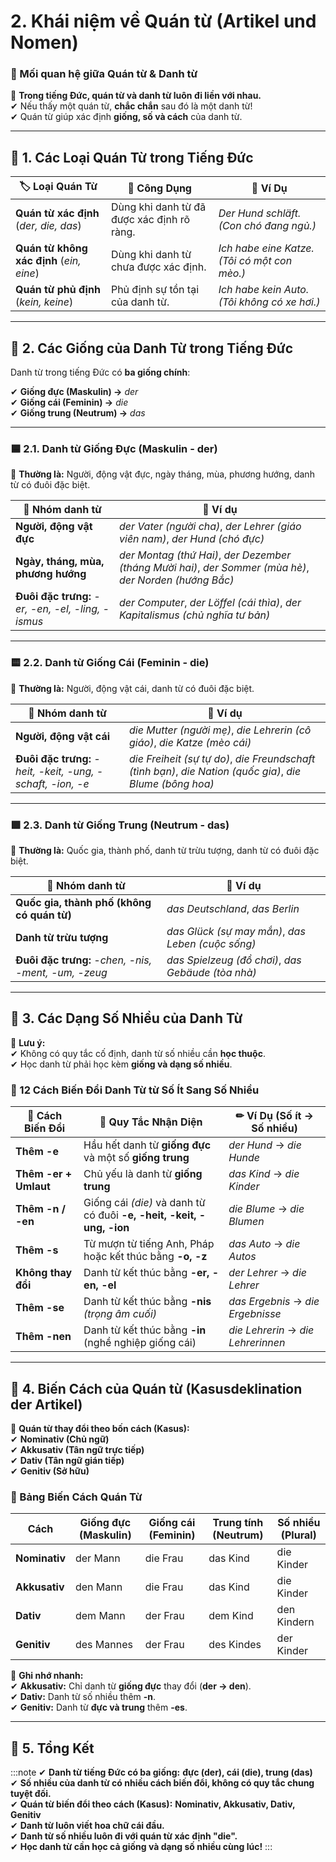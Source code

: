 # 2. Khái niệm về Quán từ (Artikel und Nomen)
### **🔹 Mối quan hệ giữa Quán từ & Danh từ**

📌 **Trong tiếng Đức, quán từ và danh từ luôn đi liền với nhau.**  
✔ Nếu thấy một quán từ, **chắc chắn** sau đó là một danh từ!  
✔ Quán từ giúp xác định **giống, số và cách** của danh từ.

---

## **🔹 1. Các Loại Quán Từ trong Tiếng Đức**

|🏷 **Loại Quán Từ**|📝 **Công Dụng**|📌 **Ví Dụ**|
|---|---|---|
|**Quán từ xác định** (_der, die, das_)|Dùng khi danh từ đã được xác định rõ ràng.|_Der Hund schläft._ _(Con chó đang ngủ.)_|
|**Quán từ không xác định** (_ein, eine_)|Dùng khi danh từ chưa được xác định.|_Ich habe eine Katze._ _(Tôi có một con mèo.)_|
|**Quán từ phủ định** (_kein, keine_)|Phủ định sự tồn tại của danh từ.|_Ich habe kein Auto._ _(Tôi không có xe hơi.)_|

---

## **🔹 2. Các Giống của Danh Từ trong Tiếng Đức**

Danh từ trong tiếng Đức có **ba giống chính**:

✔ **Giống đực (Maskulin) →** _der_  
✔ **Giống cái (Feminin) →** _die_  
✔ **Giống trung (Neutrum) →** _das_

---

### **🟦 2.1. Danh từ Giống Đực (Maskulin - der)**

📌 **Thường là:** Người, động vật đực, ngày tháng, mùa, phương hướng, danh từ có đuôi đặc biệt.

|📌 **Nhóm danh từ**|📖 **Ví dụ**|
|---|---|
|**Người, động vật đực**|_der Vater_ _(người cha)_, _der Lehrer_ _(giáo viên nam)_, _der Hund_ _(chó đực)_|
|**Ngày, tháng, mùa, phương hướng**|_der Montag_ _(thứ Hai)_, _der Dezember_ _(tháng Mười hai)_, _der Sommer_ _(mùa hè)_, _der Norden_ _(hướng Bắc)_|
|**Đuôi đặc trưng:** _-er, -en, -el, -ling, -ismus_|_der Computer_, _der Löffel_ _(cái thìa)_, _der Kapitalismus_ _(chủ nghĩa tư bản)_|

---

### **🟨 2.2. Danh từ Giống Cái (Feminin - die)**

📌 **Thường là:** Người, động vật cái, danh từ có đuôi đặc biệt.

|📌 **Nhóm danh từ**|📖 **Ví dụ**|
|---|---|
|**Người, động vật cái**|_die Mutter_ _(người mẹ)_, _die Lehrerin_ _(cô giáo)_, _die Katze_ _(mèo cái)_|
|**Đuôi đặc trưng:** _-heit, -keit, -ung, -schaft, -ion, -e_|_die Freiheit_ _(sự tự do)_, _die Freundschaft_ _(tình bạn)_, _die Nation_ _(quốc gia)_, _die Blume_ _(bông hoa)_|

---

### **🟩 2.3. Danh từ Giống Trung (Neutrum - das)**

📌 **Thường là:** Quốc gia, thành phố, danh từ trừu tượng, danh từ có đuôi đặc biệt.

|📌 **Nhóm danh từ**|📖 **Ví dụ**|
|---|---|
|**Quốc gia, thành phố (không có quán từ)**|_das Deutschland_, _das Berlin_|
|**Danh từ trừu tượng**|_das Glück_ _(sự may mắn)_, _das Leben_ _(cuộc sống)_|
|**Đuôi đặc trưng:** _-chen, -nis, -ment, -um, -zeug_|_das Spielzeug_ _(đồ chơi)_, _das Gebäude_ _(tòa nhà)_|

---

## **🔹 3. Các Dạng Số Nhiều của Danh Từ**

📌 **Lưu ý:**  
✔ Không có quy tắc cố định, danh từ số nhiều cần **học thuộc**.  
✔ Học danh từ phải học kèm **giống và dạng số nhiều**.

### **📝 12 Cách Biến Đổi Danh Từ từ Số Ít Sang Số Nhiều**

|📌 **Cách Biến Đổi**|📖 **Quy Tắc Nhận Diện**|✏ **Ví Dụ** (Số ít → Số nhiều)|
|---|---|---|
|**Thêm -e**|Hầu hết danh từ **giống đực** và một số **giống trung**|_der Hund_ → _die Hunde_|
|**Thêm -er + Umlaut**|Chủ yếu là danh từ **giống trung**|_das Kind_ → _die Kinder_|
|**Thêm -n / -en**|Giống cái _(die)_ và danh từ có đuôi **-e, -heit, -keit, -ung, -ion**|_die Blume_ → _die Blumen_|
|**Thêm -s**|Từ mượn từ tiếng Anh, Pháp hoặc kết thúc bằng **-o, -z**|_das Auto_ → _die Autos_|
|**Không thay đổi**|Danh từ kết thúc bằng **-er, -en, -el**|_der Lehrer_ → _die Lehrer_|
|**Thêm -se**|Danh từ kết thúc bằng **-nis** _(trọng âm cuối)_|_das Ergebnis_ → _die Ergebnisse_|
|**Thêm -nen**|Danh từ kết thúc bằng **-in** (nghề nghiệp giống cái)|_die Lehrerin_ → _die Lehrerinnen_|

---

## **🔹 4. Biến Cách của Quán từ (Kasusdeklination der Artikel)**

📌 **Quán từ thay đổi theo bốn cách (Kasus):**  
✔ **Nominativ (Chủ ngữ)**  
✔ **Akkusativ (Tân ngữ trực tiếp)**  
✔ **Dativ (Tân ngữ gián tiếp)**  
✔ **Genitiv (Sở hữu)**

### **📌 Bảng Biến Cách Quán Từ**

|**Cách**|**Giống đực (Maskulin)**|**Giống cái (Feminin)**|**Trung tính (Neutrum)**|**Số nhiều (Plural)**|
|---|---|---|---|---|
|**Nominativ**|der Mann|die Frau|das Kind|die Kinder|
|**Akkusativ**|den Mann|die Frau|das Kind|die Kinder|
|**Dativ**|dem Mann|der Frau|dem Kind|den Kindern|
|**Genitiv**|des Mannes|der Frau|des Kindes|der Kinder|

📌 **Ghi nhớ nhanh:**  
✔ **Akkusativ:** Chỉ danh từ **giống đực** thay đổi (**der → den**).  
✔ **Dativ:** Danh từ số nhiều thêm **-n**.  
✔ **Genitiv:** Danh từ **đực và trung** thêm **-es**.

---

## **🎯 5. Tổng Kết**

:::note
✔ **Danh từ tiếng Đức có ba giống:** **đực (der), cái (die), trung (das)**  
✔ **Số nhiều của danh từ có nhiều cách biến đổi, không có quy tắc chung tuyệt đối.**  
✔ **Quán từ biến đổi theo cách (Kasus):** **Nominativ, Akkusativ, Dativ, Genitiv**  
✔ **Danh từ luôn viết hoa chữ cái đầu.**  
✔ **Danh từ số nhiều luôn đi với quán từ xác định "die".**  
✔ **Học danh từ cần học cả giống và dạng số nhiều cùng lúc!**
:::